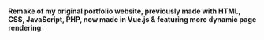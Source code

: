 #### Remake of my original portfolio website, previously made with HTML, CSS, JavaScript, PHP, now made in Vue.js & featuring more dynamic page rendering 